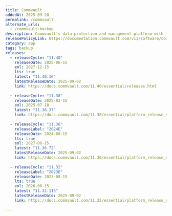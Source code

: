```yaml
---
title: Commvault
addedAt: 2025-09-20
permalink: /commvault
alternate_urls:
  - /commvault-backup
description: Commvault's data protection and management platform with long-term and innovation release lifereleaseCycles.
releasePolicyLink: https://documentation.commvault.com/v11/software/commvault_software_releases_release_types_and_release_tracks.html
category: app
tags: backup
releases:
  - releaseCycle: "11.40"
    releaseDate: 2025-06-15
    eol: 2027-12-15
    lts: true
    latest: "11.40.16"
    latestReleaseDate: 2025-09-02
    link: https://docs.commvault.com/11.40/essential/releases.html
  
  - releaseCycle: "11.38"
    releaseDate: 2025-02-15
    eol: 2025-07-18
    latest: "11.38.37"
    link: https://docs.commvault.com/11.38/essential/platform_release_schedule_and_lifereleaseCycles.html
  
  - releaseCycle: "11.36"
    releaseLabel: "2024E"
    releaseDate: 2024-08-15
    lts: true
    eol: 2027-06-15
    latest: "11.36.72"
    latestReleaseDate: 2025-09-02
    link: https://docs.commvault.com/11.36/essential/platform_release_schedule_and_lifereleaseCycles.html
  
  - releaseCycle: "11.32"
    releaseLabel: "2023E"
    releaseDate: 2023-08-15
    lts: true
    eol: 2026-06-15
    latest: "11.32.115"
    latestReleaseDate: 2025-09-02
    link: https://docs.commvault.com/11.32/essential/platform_release_schedule_and_lifereleaseCycles.html
    
---
```

